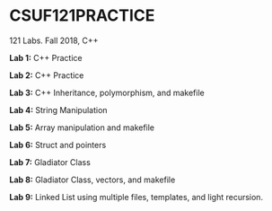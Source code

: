 # CSUF121PRACTICE
121 Labs. Fall 2018, C++

**Lab 1:** C++ Practice

**Lab 2:** C++ Practice

**Lab 3:** C++ Inheritance, polymorphism, and makefile

**Lab 4:** String Manipulation

**Lab 5:** Array manipulation and makefile

**Lab 6:** Struct and pointers 

**Lab 7:** Gladiator Class

**Lab 8:** Gladiator Class, vectors, and makefile

**Lab 9:** Linked List using multiple files, templates, and light recursion.
